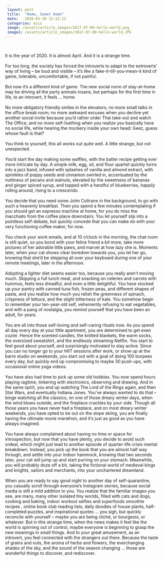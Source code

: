 ```yaml
---
 layout: post
 title:  "Home, Sweet Home"
 date:   2020-03-30 12:12:12
 categories: mics
 image: /assets/article_images/2017-07-09-hello-world.png
 image2: /assets/article_images/2017-07-09-hello-world.JPG
---
```

<br />

It is the year of 2020. It is almost April. And it is a strange time.
<br />
<br />
For too long, the society has forced the introverts to adapt to the extroverts’ way of living – be loud and visible – it’s like a fake-it-till-you-mean-it kind of game, tolerable, uncomfortable, if not painful.
<br />
<br />
But now it’s a different kind of game. The new social norm of stay-at-home may be driving all the party animals insane, but perhaps for the first time in life, to an introvert, it feels … home.
<br />
<br />
No more obligatory friendly smiles in the elevators; no more small talks in the office break room; no more awkward excuses when you decline yet another social invite because you’d rather order Thai take-out and watch The Office; and no more self-loathing when you realize you basically have no social life, while hearing the mockery inside your own head: Geez, guess whose fault is that?
<br />
<br />
You think to yourself, this all works out quite well. A little strange, but not unexpected.
<br />
<br />
You’d start the day making some waffles, with the batter recipe getting ever more intricate by day. A simple milk, egg, oil, and flour quartet quickly turns into a jazz band, infused with splashes of vanilla and almond extract, with sprinkles of poppy seeds and cinnamon swirled in, accentuated by the nuttiness of pecans and walnuts, elevated by the sweetness of bananas and ginger spiced syrup, and topped with a handful of blueberries, happily rolling around, rising to a crescendo.
<br />
<br />
You decide that you need some John Coltrane in the background, to go with such a heavenly breakfast. Then you spend a few minutes contemplating if you should get an espresso machine at home, for you do miss the macchiato from the coffee place downstairs. You let yourself slip into a pointless self-debate, but quickly concede that you can make do with your very functioning coffee maker, for now.
<br />
<br />
You check your work emails, and at 10 o’clock in the morning, the chat room is still quiet, so you bond with your feline friend a bit more, take more pictures of her adorable little paws, and marvel at how lazy she is. Moments later, when your cat shows clear boredom towards you, you let her go, knowing that she’d be stepping all over your keyboard during one of your remote meetings, later in the afternoon.
<br />
<br />
Adopting a lighter diet seems easier too, because you really aren’t moving much. Skipping a full lunch meal, and snacking on celeries and carrots with hummus, feels less dreadful, and even a little delightful. You have stocked up your pantry with canned tuna fish, frozen peas, and different shapes of pasta, and you realize how much you relish the greenness of spinach, crispness of lettuce, and the slight bitterness of kale. You somehow begin to remember your ten-year-old self, vehemently refusing to eat vegetables, and with a pang of nostalgia, you remind yourself that you have been an adult, for years.
<br />
<br />
You are all into those self-loving and self-caring rituals now. As you spend all day every day at your little apartment, you are determined to get even cozier. Hence the scented candles, the knitted blankets, the warm socks, the oversized sweatshirt, and the endlessly streaming Netflix. You start to feel good about yourself, and surprisingly motivated to stay active. Since you can no longer go to your HIIT sessions after work, or show up at the barre studio on weekends, you start out with a goal of doing 100 burpees every day, but quickly end up compromising to maybe 30 push-ups, with occasional online yoga videos.
<br />
<br />
You have also had time to pick up some old hobbies. You now spend hours playing ragtime, tinkering with electronics, observing and drawing. And in the same spirit, you end up watching The Lord of the Rings again, and then Star Wars, and eventually Indiana Jones. You’ve always wanted to do that – binge watching all the classics, on one of those dreary winter days, when the wind blows outside, and the fireplace crackles by your side. Though all those years you have never had a fireplace, and on most dreary winter weekends, you have opted to be out on the slope skiing, you are finally having the ultimate movie marathon, and it’s just as good as you have always imagined.
<br />
<br />
You have always complained about having no time or space for introspection, but now that you have plenty, you decide to avoid such ordeal, which might just lead to another episode of quarter-life crisis mental breakdown. Instead, you pick up the book that you are almost half way through, and settle into your indoor hammock, knowing that two seconds later, your cat will jump up and start purring on your stomach. Meanwhile, you will probably doze off a bit, taking the fictional world of medieval kings and knights, sailors and merchants, into your unchartered dreamland.
<br />
<br />
When you are ready to say good night to another day of self-quarantine, you casually scroll through everyone’s Instagram stories, because social media is still a mild addition to you. You realize that the familiar images you see, are many, many other isolated tiny worlds, filled with cats and dogs, cooking and baking, indoor workout selfies and superfoods smoothie recipes , online book club reading lists, daily doodles of house plants, half-completed puzzles, and inspirational quotes … you sigh, but quickly reconcile with yourself – maybe you are being cliché, or bourgeois, or whatever. But in this strange time, when the news makes it feel like the world is spinning out of control, maybe everyone is beginning to grasp the new meanings in small things. And to your great amusement, as an introvert, you feel connected with the strangers out there. Because the taste of grains and nuts, the aroma of herbs and flowers, the everchanging shades of the sky, and the sound of the season changing ... those are wonderful things to discover, and rediscover.
<br />
<br />
